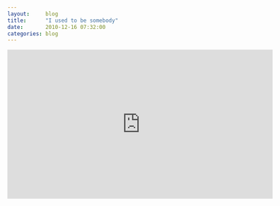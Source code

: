 ```yaml
---
layout:     blog
title:      "I used to be somebody"
date:       2010-12-16 07:32:00
categories: blog
---
```


<iframe src="https://player.vimeo.com/video/17903170?title=0&amp;byline=0&amp;portrait=0&amp;color=ffd663&amp;loop=1" width="600" height="338" frameborder="0"> </iframe>
